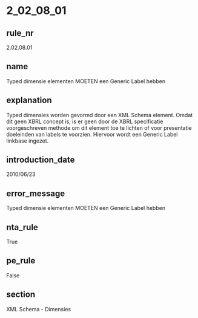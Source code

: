 # 2_02_08_01

## rule_nr
2.02.08.01

## name
Typed dimensie elementen MOETEN een Generic Label hebben

## explanation
Typed dimensies worden gevormd door een XML Schema element. Omdat dit geen XBRL concept is, is er geen door de XBRL specificatie voorgeschreven methode om dit element toe te lichten of voor presentatie doeleinden van labels te voorzien. Hiervoor wordt een Generic Label linkbase ingezet.

## introduction_date
2010/06/23

## error_message
Typed dimensie elementen MOETEN een Generic Label hebben

## nta_rule
True

## pe_rule
False

## section
XML Schema - Dimensies

